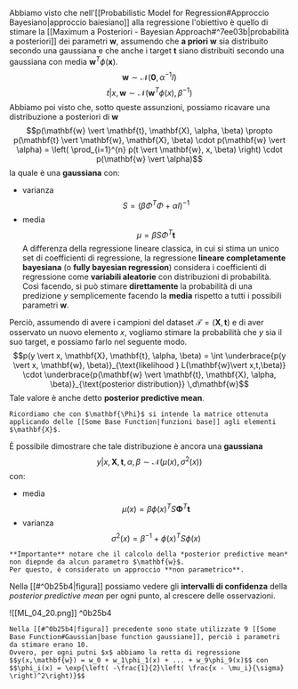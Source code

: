 Abbiamo visto che nell'[[Probabilistic Model for Regression#Approccio Bayesiano|approccio baiesiano]] alla regressione l'obiettivo è quello di stimare la [[Maximum a Posteriori - Bayesian Approach#^7ee03b|probabilità a posteriori]] dei parametri $\mathbf{w}$, assumendo che **a priori** $\mathbf{w}$ sia distribuito secondo una gaussiana e che anche i target $\mathbf{t}$ siano distribuiti secondo una gaussiana con media $\mathbf{w}^T\phi(\mathbf{x})$.
$$\mathbf{w} \sim \mathcal{N}(\mathbf{0}, \alpha^{-1} I)$$
$$t \vert x, \mathbf{w} \sim \mathcal{N}(\mathbf{w}^T\phi(x), \beta^{-1})$$
Abbiamo poi visto che, sotto queste assunzioni, possiamo ricavare una distribuzione a posteriori di $\mathbf{w}$
$$p(\mathbf{w} \vert \mathbf{t}, \mathbf{X}, \alpha, \beta) \propto p(\mathbf{t} \vert \mathbf{w}, \mathbf{X}, \beta) \cdot p(\mathbf{w} \vert \alpha) = \left( \prod_{i=1}^{n} p(t \vert \mathbf{w}, x, \beta) \right) \cdot p(\mathbf{w} \vert \alpha)$$ la quale è una **gaussiana** con:
- varianza $$S = (\beta\Phi^T\Phi + \alpha I)^{-1}$$
- media $$\mu = \beta S\Phi^T \mathbf{t}$$
A differenza della regressione lineare classica, in cui si stima un unico set di coefficienti di regressione, la regressione **lineare completamente bayesiana** (o **fully bayesian regression**) considera i coefficienti di regressione come **variabili aleatorie** con distribuzioni di probabilità.
Così facendo, si può stimare **direttamente** la probabilità di una predizione $y$ semplicemente facendo la **media** rispetto a tutti i possibili parametri $\mathbf{w}$.

Perciò, assumendo di avere i campioni del dataset $\mathcal{T} = (\mathbf{X}, \mathbf{t})$ e di aver osservato un nuovo elemento $x$, vogliamo stimare la probabilità che $y$ sia il suo target, e possiamo farlo nel seguente modo.
$$p(y \vert x, \mathbf{X}, \mathbf{t}, \alpha, \beta) = \int \underbrace{p(y \vert x, \mathbf{w}, \beta)}_{\text{likelihood } L(\mathbf{w}\vert x,t,\beta)} \cdot \underbrace{p(\mathbf{w} \vert \mathbf{t}, \mathbf{X}, \alpha, \beta)}_{\text{posterior distribution}} \,d\mathbf{w}$$
Tale valore è anche detto **posterior predictive mean**.

```ad-info
Ricordiamo che con $\mathbf{\Phi}$ si intende la matrice ottenuta applicando delle [[Some Base Function|funzioni base]] agli elementi $\mathbf{X}$.
```

È possibile dimostrare che tale distribuzione è ancora una **gaussiana**
$$y \vert x, \mathbf{X}, \mathbf{t}, \alpha, \beta \sim \mathcal{N}(\mu(x), \sigma^2(x))$$ con:
- media $$\mu(x) = \beta \phi(x)^TS \mathbf{\Phi}^T\mathbf{t}$$
- varianza $$\sigma^2(x) = \beta^{-1} + \phi(x)^T S \phi(x)$$

```ad-important
**Importante** notare che il calcolo della *posterior predictive mean* non diepnde da alcun parametro $\mathbf{w}$.
Per questo, è considerato un approccio **non parametrico**.
```


Nella [[#^0b25b4|figura]] possiamo vedere gli **intervalli di confidenza** della *posterior predictive mean* per ogni punto, al crescere delle osservazioni.

![[ML_04_20.png]] ^0b25b4


```ad-note
Nella [[#^0b25b4|figura]] precedente sono state utilizzate 9 [[Some Base Function#Gaussian|base function gaussiane]], perciò i parametri da stimare erano 10.
Ovvero, per ogni putni $x$ abbiamo la retta di regressione
$$y(x,\mathbf{w}) = w_0 + w_1\phi_1(x) + ... + w_9\phi_9(x)$$ con $$\phi_i(x) = \exp{\left( -\frac{1}{2}\left( \frac{x - \mu_i}{\sigma} \right)^2\right)}$$
```
